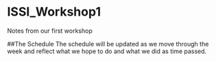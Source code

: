 # ISSI_Workshop1
Notes from our first workshop

##The Schedule 
The schedule will be updated as we move through the week and reflect what we hope to do and what we did as time passed. 
